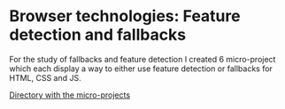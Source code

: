 # Browser technologies: Feature detection and fallbacks

For the study of fallbacks and feature detection I created 6 micro-project which each display a way to either use feature detection or fallbacks for HTML, CSS and JS.

[Directory with the micro-projects](http://oege.ie.hva.nl/~khushiz001/browsertech/)
